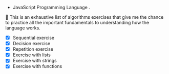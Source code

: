 * JavaScript Programming Language
.

📄 This is an exhaustive list of algorithms exercises that give me the chance to practice all the important fundamentals to understanding how the language works.

 - [x] Sequential exercise
 - [x] Decision exercise
 - [x] Repetition exercise
 - [x] Exercise with lists
 - [x] Exercise with strings
 - [x] Exercise with functions